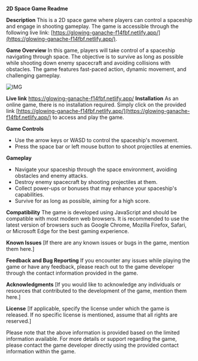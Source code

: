 **2D Space Game Readme**

**Description**
This is a 2D space game where players can control a spaceship and engage in shooting gameplay. The game is accessible through the following live link: [https://glowing-ganache-f14fbf.netlify.app/](https://glowing-ganache-f14fbf.netlify.app/).

**Game Overview**
In this game, players will take control of a spaceship navigating through space. The objective is to survive as long as possible while shooting down enemy spacecraft and avoiding collisions with obstacles. The game features fast-paced action, dynamic movement, and challenging gameplay.

![IMG](https://github.com/TanishqSiva/Future.WebNet/assets/127381848/5b02d70b-6d5a-4e20-982a-e346e1e67d0d)

**Live link** https://glowing-ganache-f14fbf.netlify.app/
**Installation**
As an online game, there is no installation required. Simply click on the provided link [https://glowing-ganache-f14fbf.netlify.app/](https://glowing-ganache-f14fbf.netlify.app/) to access and play the game.

**Game Controls**
- Use the arrow keys or WASD to control the spaceship's movement.
- Press the space bar or left mouse button to shoot projectiles at enemies.

**Gameplay**
- Navigate your spaceship through the space environment, avoiding obstacles and enemy attacks.
- Destroy enemy spacecraft by shooting projectiles at them.
- Collect power-ups or bonuses that may enhance your spaceship's capabilities.
- Survive for as long as possible, aiming for a high score.

**Compatibility**
The game is developed using JavaScript and should be compatible with most modern web browsers. It is recommended to use the latest version of browsers such as Google Chrome, Mozilla Firefox, Safari, or Microsoft Edge for the best gaming experience.

**Known Issues**
[If there are any known issues or bugs in the game, mention them here.]

**Feedback and Bug Reporting**
If you encounter any issues while playing the game or have any feedback, please reach out to the game developer through the contact information provided in the game.

**Acknowledgments**
[If you would like to acknowledge any individuals or resources that contributed to the development of the game, mention them here.]

**License**
[If applicable, specify the license under which the game is released. If no specific license is mentioned, assume that all rights are reserved.]

Please note that the above information is provided based on the limited information available. For more details or support regarding the game, please contact the game developer directly using the provided contact information within the game.
